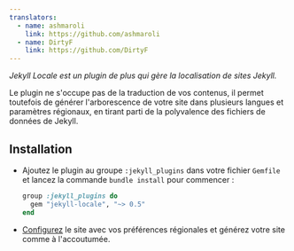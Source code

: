 ```yaml
---
translators:
  - name: ashmaroli
    link: https://github.com/ashmaroli
  - name: DirtyF
    link: https://github.com/DirtyF
---
```


*Jekyll Locale est un plugin de plus qui gère la localisation de sites Jekyll.*

Le plugin ne s'occupe pas de la traduction de vos contenus, il permet toutefois de générer l'arborescence de votre site dans
plusieurs langues et paramètres régionaux, en tirant parti de la polyvalence des fichiers de données de Jekyll.

## Installation

- Ajoutez le plugin au groupe `:jekyll_plugins` dans votre fichier `Gemfile` et lancez la commande `bundle install` pour
  commencer :

  ```ruby
  group :jekyll_plugins do
    gem "jekyll-locale", "~> 0.5"
  end
  ```

- [Configurez](configuration/) le site avec vos préférences régionales et générez votre site comme à l'accoutumée.
